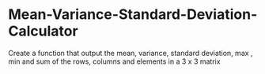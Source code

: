 # Mean-Variance-Standard-Deviation-Calculator
Create a function that output the mean, variance, standard deviation, max , min and sum of the rows, columns and elements in a 3 x 3 matrix
